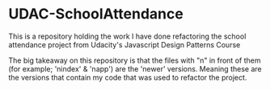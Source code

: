 # UDAC-SchoolAttendance
This is a repository holding the work I have done refactoring the school attendance project from Udacity's Javascript Design Patterns Course

The big takeaway on this repository is that the files with "n" in front of them (for example; 'nindex' & 'napp') are the 'newer' versions. Meaning these are the versions that contain my code that was used to refactor the project.
